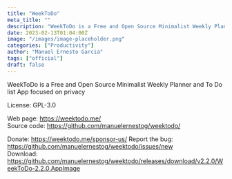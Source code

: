 ```yaml
---
title: "WeekToDo"
meta_title: ""
description: "WeekToDo is a Free and Open Source Minimalist Weekly Planner and To Do list App focused on privacy"
date: 2023-02-13T01:04:00Z
image: "/images/image-placeholder.png"
categories: ["Productivity"]
author: "Manuel Ernesto Garcia"
tags: ["official"]
draft: false
---
```


WeekToDo is a Free and Open Source Minimalist Weekly Planner and To Do list App focused on privacy

License: GPL-3.0

Web page: https://weektodo.me/  
Source code: https://github.com/manuelernestog/weektodo/

Donate: https://weektodo.me/sponsor-us/
Report the bug: https://github.com/manuelernestog/weektodo/issues/new  
Download: https://github.com/manuelernestog/weektodo/releases/download/v2.2.0/WeekToDo-2.2.0.AppImage
